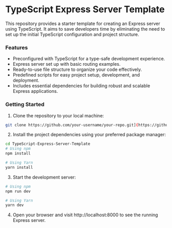 # TypeScript Express Server Template

This repository provides a starter template for creating an Express server using TypeScript. It aims to save developers time by eliminating the need to set up the initial TypeScript configuration and project structure.

### Features

- Preconfigured with TypeScript for a type-safe development experience.
- Express server set up with basic routing examples.
- Ready-to-use file structure to organize your code effectively.
- Predefined scripts for easy project setup, development, and deployment.
- Includes essential dependencies for building robust and scalable Express applications.


### Getting Started

1. Clone the repository to your local machine:

```bash
git clone https://github.com/your-username/your-repo.git](https://github.com/Dev-Bilaspure/TypeScript-Express-Server-Template.git)
```

2. Install the project dependencies using your preferred package manager:

```bash
cd TypeScript-Express-Server-Template
# Using npm
npm install

# Using Yarn
yarn install
```

3. Start the development server:

```bash
# Using npm
npm run dev

# Using Yarn
yarn dev
```

4. Open your browser and visit http://localhost:8000 to see the running Express server.
